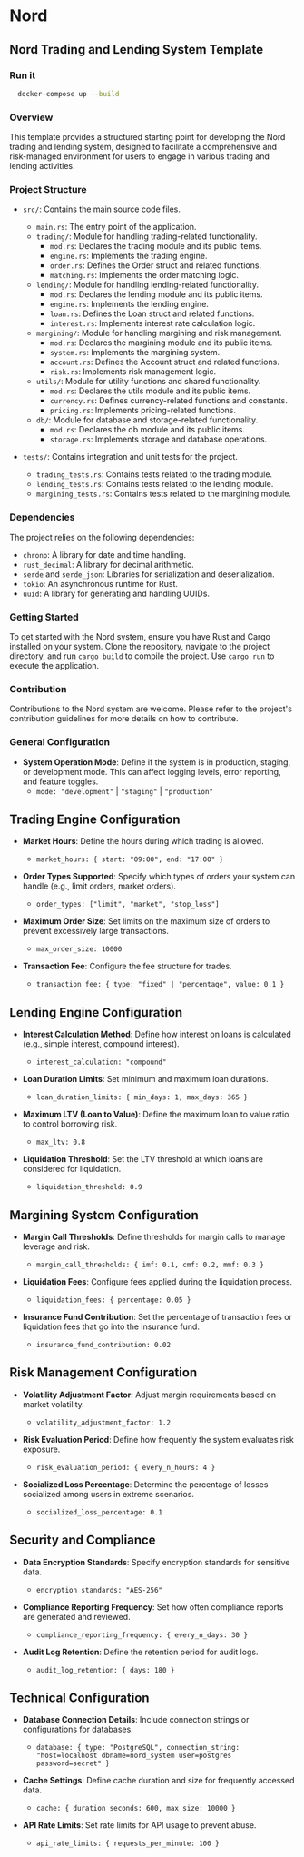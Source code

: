 # Nord
## Nord Trading and Lending System Template

### Run it
  ```sh
    docker-compose up --build
  ```

### Overview
This template provides a structured starting point for developing the Nord trading and lending system, designed to facilitate a comprehensive and risk-managed environment for users to engage in various trading and lending activities.

### Project Structure

- `src/`: Contains the main source code files.
  - `main.rs`: The entry point of the application.
  - `trading/`: Module for handling trading-related functionality.
    - `mod.rs`: Declares the trading module and its public items.
    - `engine.rs`: Implements the trading engine.
    - `order.rs`: Defines the Order struct and related functions.
    - `matching.rs`: Implements the order matching logic.
  - `lending/`: Module for handling lending-related functionality.
    - `mod.rs`: Declares the lending module and its public items.
    - `engine.rs`: Implements the lending engine.
    - `loan.rs`: Defines the Loan struct and related functions.
    - `interest.rs`: Implements interest rate calculation logic.
  - `margining/`: Module for handling margining and risk management.
    - `mod.rs`: Declares the margining module and its public items.
    - `system.rs`: Implements the margining system.
    - `account.rs`: Defines the Account struct and related functions.
    - `risk.rs`: Implements risk management logic.
  - `utils/`: Module for utility functions and shared functionality.
    - `mod.rs`: Declares the utils module and its public items.
    - `currency.rs`: Defines currency-related functions and constants.
    - `pricing.rs`: Implements pricing-related functions.
  - `db/`: Module for database and storage-related functionality.
    - `mod.rs`: Declares the db module and its public items.
    - `storage.rs`: Implements storage and database operations.

- `tests/`: Contains integration and unit tests for the project.
  - `trading_tests.rs`: Contains tests related to the trading module.
  - `lending_tests.rs`: Contains tests related to the lending module.
  - `margining_tests.rs`: Contains tests related to the margining module.

### Dependencies

The project relies on the following dependencies:

- `chrono`: A library for date and time handling.
- `rust_decimal`: A library for decimal arithmetic.
- `serde` and `serde_json`: Libraries for serialization and deserialization.
- `tokio`: An asynchronous runtime for Rust.
- `uuid`: A library for generating and handling UUIDs.

### Getting Started

To get started with the Nord system, ensure you have Rust and Cargo installed on your system. Clone the repository, navigate to the project directory, and run `cargo build` to compile the project. Use `cargo run` to execute the application.

### Contribution

Contributions to the Nord system are welcome. Please refer to the project's contribution guidelines for more details on how to contribute.

### General Configuration

- **System Operation Mode**: Define if the system is in production, staging, or development mode. This can affect logging levels, error reporting, and feature toggles.
  - `mode: "development"` | `"staging"` | `"production"`

## Trading Engine Configuration

- **Market Hours**: Define the hours during which trading is allowed.
  - `market_hours: { start: "09:00", end: "17:00" }`

- **Order Types Supported**: Specify which types of orders your system can handle (e.g., limit orders, market orders).
  - `order_types: ["limit", "market", "stop_loss"]`

- **Maximum Order Size**: Set limits on the maximum size of orders to prevent excessively large transactions.
  - `max_order_size: 10000`

- **Transaction Fee**: Configure the fee structure for trades.
  - `transaction_fee: { type: "fixed" | "percentage", value: 0.1 }`

## Lending Engine Configuration

- **Interest Calculation Method**: Define how interest on loans is calculated (e.g., simple interest, compound interest).
  - `interest_calculation: "compound"`

- **Loan Duration Limits**: Set minimum and maximum loan durations.
  - `loan_duration_limits: { min_days: 1, max_days: 365 }`

- **Maximum LTV (Loan to Value)**: Define the maximum loan to value ratio to control borrowing risk.
  - `max_ltv: 0.8`

- **Liquidation Threshold**: Set the LTV threshold at which loans are considered for liquidation.
  - `liquidation_threshold: 0.9`

## Margining System Configuration

- **Margin Call Thresholds**: Define thresholds for margin calls to manage leverage and risk.
  - `margin_call_thresholds: { imf: 0.1, cmf: 0.2, mmf: 0.3 }`

- **Liquidation Fees**: Configure fees applied during the liquidation process.
  - `liquidation_fees: { percentage: 0.05 }`

- **Insurance Fund Contribution**: Set the percentage of transaction fees or liquidation fees that go into the insurance fund.
  - `insurance_fund_contribution: 0.02`

## Risk Management Configuration

- **Volatility Adjustment Factor**: Adjust margin requirements based on market volatility.
  - `volatility_adjustment_factor: 1.2`

- **Risk Evaluation Period**: Define how frequently the system evaluates risk exposure.
  - `risk_evaluation_period: { every_n_hours: 4 }`

- **Socialized Loss Percentage**: Determine the percentage of losses socialized among users in extreme scenarios.
  - `socialized_loss_percentage: 0.1`

## Security and Compliance

- **Data Encryption Standards**: Specify encryption standards for sensitive data.
  - `encryption_standards: "AES-256"`

- **Compliance Reporting Frequency**: Set how often compliance reports are generated and reviewed.
  - `compliance_reporting_frequency: { every_n_days: 30 }`

- **Audit Log Retention**: Define the retention period for audit logs.
  - `audit_log_retention: { days: 180 }`

## Technical Configuration

- **Database Connection Details**: Include connection strings or configurations for databases.
  - `database: { type: "PostgreSQL", connection_string: "host=localhost dbname=nord_system user=postgres password=secret" }`

- **Cache Settings**: Define cache duration and size for frequently accessed data.
  - `cache: { duration_seconds: 600, max_size: 10000 }`

- **API Rate Limits**: Set rate limits for API usage to prevent abuse.
  - `api_rate_limits: { requests_per_minute: 100 }`
